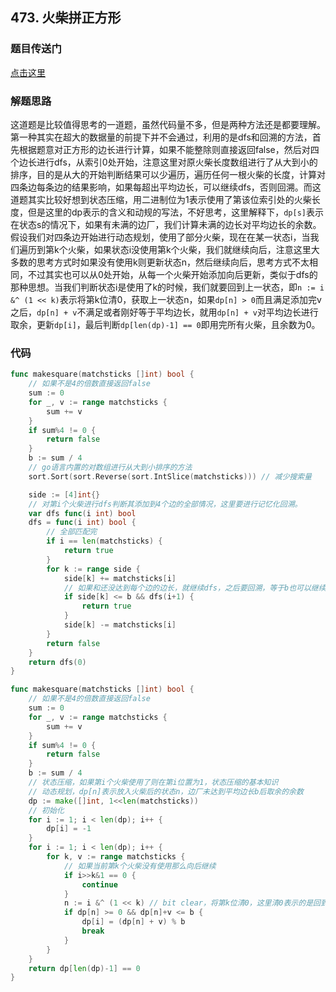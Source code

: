 ## 473. 火柴拼正方形

### 题目传送门

[点击这里](https://leetcode.cn/problems/matchsticks-to-square/)

### 解题思路

这道题是比较值得思考的一道题，虽然代码量不多，但是两种方法还是都要理解。第一种其实在超大的数据量的前提下并不会通过，利用的是dfs和回溯的方法，首先根据题意对正方形的边长进行计算，如果不能整除则直接返回false，然后对四个边长进行dfs，从索引0处开始，注意这里对原火柴长度数组进行了从大到小的排序，目的是从大的开始判断结果可以少遍历，遍历任何一根火柴的长度，计算对四条边每条边的结果影响，如果每超出平均边长，可以继续dfs，否则回溯。而这道题其实比较好想到状态压缩，用二进制位为1表示使用了第该位索引处的火柴长度，但是这里的dp表示的含义和动规的写法，不好思考，这里解释下，`dp[s]`表示在状态s的情况下，如果有未满的边厂，我们计算未满的边长对平均边长的余数。假设我们对四条边开始进行动态规划，使用了部分火柴，现在在某一状态i，当我们遍历到第k个火柴，如果状态i没使用第k个火柴，我们就继续向后，注意这里大多数的思考方式时如果没有使用k则更新状态n，然后继续向后，思考方式不太相同，不过其实也可以从0处开始，从每一个火柴开始添加向后更新，类似于dfs的那种思想。当我们判断状态i是使用了k的时候，我们就要回到上一状态，即`n := i &^ (1 << k)`表示将第k位清0，获取上一状态n，如果`dp[n] > 0`而且满足添加完v之后，`dp[n] + v`不满足或者刚好等于平均边长，就用`dp[n] + v`对平均边长进行取余，更新`dp[i]`，最后判断`dp[len(dp)-1] == 0`即用完所有火柴，且余数为0。

### 代码

```go
func makesquare(matchsticks []int) bool {
	// 如果不是4的倍数直接返回false
	sum := 0
	for _, v := range matchsticks {
		sum += v
	}
	if sum%4 != 0 {
		return false
	}
	b := sum / 4
	// go语言内置的对数组进行从大到小排序的方法
	sort.Sort(sort.Reverse(sort.IntSlice(matchsticks))) // 减少搜索量

	side := [4]int{}
	// 对第i个火柴进行dfs判断其添加到4个边的全部情况，这里要进行记忆化回溯。
	var dfs func(i int) bool
	dfs = func(i int) bool {
		// 全部匹配完
		if i == len(matchsticks) {
			return true
		}
		for k := range side {
			side[k] += matchsticks[i]
			// 如果和还没达到每个边的边长，就继续dfs，之后要回溯，等于b也可以继续dfs没有影响
			if side[k] <= b && dfs(i+1) {
				return true
			}
			side[k] -= matchsticks[i]
		}
		return false
	}
	return dfs(0)
}

```

```go
func makesquare(matchsticks []int) bool {
	// 如果不是4的倍数直接返回false
	sum := 0
	for _, v := range matchsticks {
		sum += v
	}
	if sum%4 != 0 {
		return false
	}
	b := sum / 4
	// 状态压缩，如果第i个火柴使用了则在第i位置为1，状态压缩的基本知识
	// 动态规划，dp[n]表示放入火柴后的状态n，边厂未达到平均边长b后取余的余数
	dp := make([]int, 1<<len(matchsticks))
	// 初始化
	for i := 1; i < len(dp); i++ {
		dp[i] = -1
	}
	for i := 1; i < len(dp); i++ {
		for k, v := range matchsticks {
			// 如果当前第k个火柴没有使用那么向后继续
			if i>>k&1 == 0 {
				continue
			}
			n := i &^ (1 << k) // bit clear，将第k位清0，这里清0表示的是回到上一个状态，然后未满的边长加上火柴v后的情况，如果仍然未满就更新，
			if dp[n] >= 0 && dp[n]+v <= b {
				dp[i] = (dp[n] + v) % b
				break
			}
		}
	}
	return dp[len(dp)-1] == 0
}

```